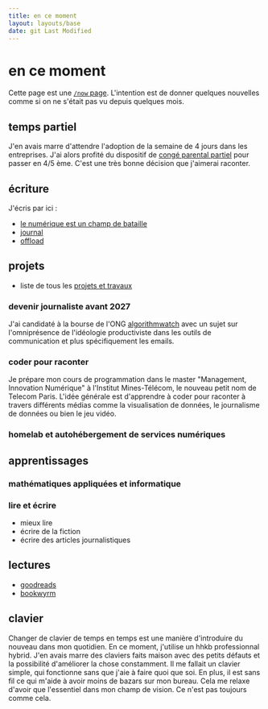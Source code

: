 ```yaml
---
title: en ce moment
layout: layouts/base
date: git Last Modified
---
```


# en ce moment

Cette page est une [`/now` page](https://encemoment.site/).
L'intention est de donner quelques nouvelles comme si on ne s'était pas vu depuis quelques mois.

## temps partiel

J'en avais marre d'attendre l'adoption de la semaine de 4 jours dans les entreprises.
J'ai alors profité du dispositif de [congé parental partiel] pour passer en 4/5 ème.
C'est une très bonne décision que j'aimerai raconter.

[congé parental partiel]: https://www.service-public.fr/particuliers/vosdroits/F2332

## écriture

J'écris par ici :

- [le numérique est un champ de bataille](https://write.apreslanu.it/tk/)
- [journal](/journal/)
- [offload](https://write.apreslanu.it/offload/)

## projets

- liste de tous les [projets et travaux](/projets/)

### devenir journaliste avant 2027

J'ai candidaté à la bourse de l'ONG [algorithmwatch](https://algorithmwatch.org/en/) avec un sujet sur l'omniprésence de l'idéologie productiviste dans les outils de communication et plus spécifiquement les emails.

### coder pour raconter

Je prépare mon cours de programmation dans le master "Management, Innovation Numérique" à l'Institut Mines-Télécom, le nouveau petit nom de Telecom Paris.
L'idée générale est d'apprendre à coder pour raconter à travers différents médias comme la visualisation de données, le journalisme de données ou bien le jeu vidéo.

### homelab et autohébergement de services numériques


## apprentissages

### mathématiques appliquées et informatique

### lire et écrire

- mieux lire
- écrire de la fiction
- écrire des articles journalistiques

## lectures

- [goodreads](https://www.goodreads.com/user_challenges/46907962)
- [bookwyrm](https://lire.boitam.eu/)

## clavier

Changer de clavier de temps en temps est une manière d'introduire du nouveau dans mon quotidien.
En ce moment, j'utilise un hhkb professionnal hybrid.
J'en avais marre des claviers faits maison avec des petits défauts et la possibilité d'améliorer la chose constamment.
Il me fallait un clavier simple, qui fonctionne sans que j'aie à faire quoi que soi.
En plus, il est sans fil ce qui m'aide à avoir moins de bazars sur mon bureau.
Cela me relaxe d'avoir que l'essentiel dans mon champ de vision.
Ce n'est pas toujours comme cela.

